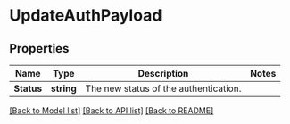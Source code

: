 # UpdateAuthPayload

## Properties

Name | Type | Description | Notes
------------ | ------------- | ------------- | -------------
**Status** | **string** | The new status of the authentication. |

[[Back to Model list]](../README.md#documentation-for-models) [[Back to API list]](../README.md#documentation-for-api-endpoints) [[Back to README]](../README.md)


